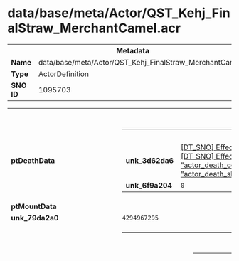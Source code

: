 <h1>data/base/meta/Actor/QST_Kehj_FinalStraw_MerchantCamel.acr</h1><table><tr><th colspan="100%">Metadata</th></tr><tr><td><b>Name</b></td><td>data/base/meta/Actor/QST_Kehj_FinalStraw_MerchantCamel.acr</td></tr><tr><td><b>Type</b></td><td>ActorDefinition</td></tr><tr><td><b>SNO ID</b></td><td>1095703</td></tr></table>

<table><tr><th colspan="100%">Fields</th></tr><tr><td><b>ptDeathData</b></td><td><table><tr><th colspan="100%">ActorDeathData</th></tr><tr><td><b>unk_3d62da6</b></td><td><a href="..\EffectGroup\actor_death_phys.efg">[DT_SNO] EffectGroup: "actor_death_phys"</a>
<a href="..\EffectGroup\actor_death_fire.efg">[DT_SNO] EffectGroup: "actor_death_fire"</a>
<a href="..\EffectGroup\actor_death_lightning.efg">[DT_SNO] EffectGroup: "actor_death_lightning"</a>
<a href="..\EffectGroup\actor_death_cold.efg">[DT_SNO] EffectGroup: "actor_death_cold"</a>
<a href="..\EffectGroup\actor_death_poison.efg">[DT_SNO] EffectGroup: "actor_death_poison"</a>
<a href="..\EffectGroup\actor_death_shadow.efg">[DT_SNO] EffectGroup: "actor_death_shadow"</a>
</td></tr><tr><td><b>unk_6f9a204</b></td><td><code>0</code></td></tr></table>


</td></tr><tr><td><b>ptMountData</b></td><td></td></tr><tr><td><b>unk_79da2a0</b></td><td><code>4294967295</code></td></tr><tr><td><b>tAnimTreeOverride</b></td><td><table><tr><th colspan="100%">AnimTreeOverride</th></tr><tr><td><b>ptNodeOverrides</b></td><td><table><tr><th colspan="100%">Type_41efa85c</th></tr><tr><td><b>unk_1803198</b></td><td><table><tr><th colspan="100%">Type_7dbfe3b</th></tr><tr><td><b>dwPad</b></td><td><code>0</code></td></tr><tr><td><b>eNodeType</b></td><td><code>7</code></td></tr><tr><td><b>eAnimLayer</b></td><td><code>-1</code></td></tr><tr><td><b>dwID</b></td><td><code>0</code></td></tr><tr><td><b>unk_e857c51</b></td><td><table><tr><th colspan="100%">BlendSettings</th></tr><tr><td><b>flBlendTime</b></td><td><code>0.20000000298023224</code></td></tr><tr><td><b>eBlendCurve</b></td><td><code>0</code></td></tr></table>

</td></tr><tr><td><b>nSyncGroupIndex</b></td><td><code>0</code></td></tr><tr><td><b>unk_d6d7e1b</b></td><td><code>70</code></td></tr><tr><td><b>dwType</b></td><td><code>131857979</code></td></tr><tr><td><b>eBlendParam</b></td><td><code>0</code></td></tr><tr><td><b>unk_4241c63</b></td><td><code>21</code></td></tr><tr><td><b>unk_5733828</b></td><td><table><tr><th colspan="100%">Type_61c5dd90</th></tr><tr><td><b>unk_af8195d</b></td><td><code>8</code></td></tr><tr><td><b>tTriangle</b></td><td><table><tr><th colspan="100%">Triangle2D</th></tr><tr><td><b>wp0</b></td><td>Vector(1.000000, 90.000000)</td></tr><tr><td><b>wp1</b></td><td>Vector(7.000000, 0.000000)</td></tr><tr><td><b>wp2</b></td><td>Vector(7.000000, 90.000000)</td></tr></table>

</td></tr><tr><td><b>unk_af8195b</b></td><td><code>5</code></td></tr><tr><td><b>unk_af8195c</b></td><td><code>7</code></td></tr></table>


<table><tr><th colspan="100%">Type_61c5dd90</th></tr><tr><td><b>unk_af8195b</b></td><td><code>4</code></td></tr><tr><td><b>unk_af8195c</b></td><td><code>6</code></td></tr><tr><td><b>unk_af8195d</b></td><td><code>7</code></td></tr><tr><td><b>tTriangle</b></td><td><table><tr><th colspan="100%">Triangle2D</th></tr><tr><td><b>wp0</b></td><td>Vector(1.000000, 0.000000)</td></tr><tr><td><b>wp1</b></td><td>Vector(7.000000, -90.000000)</td></tr><tr><td><b>wp2</b></td><td>Vector(7.000000, 0.000000)</td></tr></table>

</td></tr></table>


<table><tr><th colspan="100%">Type_61c5dd90</th></tr><tr><td><b>unk_af8195d</b></td><td><code>7</code></td></tr><tr><td><b>tTriangle</b></td><td><table><tr><th colspan="100%">Triangle2D</th></tr><tr><td><b>wp0</b></td><td>Vector(1.000000, 90.000000)</td></tr><tr><td><b>wp1</b></td><td>Vector(1.000000, 0.000000)</td></tr><tr><td><b>wp2</b></td><td>Vector(7.000000, 0.000000)</td></tr></table>

</td></tr><tr><td><b>unk_af8195b</b></td><td><code>5</code></td></tr><tr><td><b>unk_af8195c</b></td><td><code>4</code></td></tr></table>


<table><tr><th colspan="100%">Type_61c5dd90</th></tr><tr><td><b>tTriangle</b></td><td><table><tr><th colspan="100%">Triangle2D</th></tr><tr><td><b>wp0</b></td><td>Vector(1.000000, 0.000000)</td></tr><tr><td><b>wp1</b></td><td>Vector(1.000000, -90.000000)</td></tr><tr><td><b>wp2</b></td><td>Vector(7.000000, -90.000000)</td></tr></table>

</td></tr><tr><td><b>unk_af8195b</b></td><td><code>4</code></td></tr><tr><td><b>unk_af8195c</b></td><td><code>3</code></td></tr><tr><td><b>unk_af8195d</b></td><td><code>6</code></td></tr></table>


<table><tr><th colspan="100%">Type_61c5dd90</th></tr><tr><td><b>unk_af8195b</b></td><td><code>2</code></td></tr><tr><td><b>unk_af8195c</b></td><td><code>4</code></td></tr><tr><td><b>unk_af8195d</b></td><td><code>5</code></td></tr><tr><td><b>tTriangle</b></td><td><table><tr><th colspan="100%">Triangle2D</th></tr><tr><td><b>wp0</b></td><td>Vector(0.000000, 90.000000)</td></tr><tr><td><b>wp1</b></td><td>Vector(1.000000, 0.000000)</td></tr><tr><td><b>wp2</b></td><td>Vector(1.000000, 90.000000)</td></tr></table>

</td></tr></table>


<table><tr><th colspan="100%">Type_61c5dd90</th></tr><tr><td><b>unk_af8195b</b></td><td><code>1</code></td></tr><tr><td><b>unk_af8195c</b></td><td><code>3</code></td></tr><tr><td><b>unk_af8195d</b></td><td><code>4</code></td></tr><tr><td><b>tTriangle</b></td><td><table><tr><th colspan="100%">Triangle2D</th></tr><tr><td><b>wp0</b></td><td>Vector(0.000000, 0.000000)</td></tr><tr><td><b>wp1</b></td><td>Vector(1.000000, -90.000000)</td></tr><tr><td><b>wp2</b></td><td>Vector(1.000000, 0.000000)</td></tr></table>

</td></tr></table>


<table><tr><th colspan="100%">Type_61c5dd90</th></tr><tr><td><b>unk_af8195b</b></td><td><code>2</code></td></tr><tr><td><b>unk_af8195c</b></td><td><code>1</code></td></tr><tr><td><b>unk_af8195d</b></td><td><code>4</code></td></tr><tr><td><b>tTriangle</b></td><td><table><tr><th colspan="100%">Triangle2D</th></tr><tr><td><b>wp0</b></td><td>Vector(0.000000, 90.000000)</td></tr><tr><td><b>wp1</b></td><td>Vector(0.000000, 0.000000)</td></tr><tr><td><b>wp2</b></td><td>Vector(1.000000, 0.000000)</td></tr></table>

</td></tr></table>


<table><tr><th colspan="100%">Type_61c5dd90</th></tr><tr><td><b>unk_af8195b</b></td><td><code>1</code></td></tr><tr><td><b>unk_af8195c</b></td><td><code>0</code></td></tr><tr><td><b>unk_af8195d</b></td><td><code>3</code></td></tr><tr><td><b>tTriangle</b></td><td><table><tr><th colspan="100%">Triangle2D</th></tr><tr><td><b>wp2</b></td><td>Vector(1.000000, -90.000000)</td></tr><tr><td><b>wp0</b></td><td>Vector(0.000000, 0.000000)</td></tr><tr><td><b>wp1</b></td><td>Vector(0.000000, -90.000000)</td></tr></table>

</td></tr></table>


</td></tr><tr><td><b>unk_9a6f370</b></td><td><table><tr><th colspan="100%">BlendSettings</th></tr><tr><td><b>flBlendTime</b></td><td><code>0.20000000298023224</code></td></tr><tr><td><b>eBlendCurve</b></td><td><code>0</code></td></tr></table>

</td></tr><tr><td><b>ptChildren</b></td><td><table><tr><th colspan="100%">Type_b8e06bbf</th></tr><tr><td><b>tBlendCase</b></td><td><table><tr><th colspan="100%">AnimTreeBlendCase</th></tr><tr><td><b>eParam</b></td><td><code>36</code></td></tr><tr><td><b>unk_7ca6aa6</b></td><td><code>0</code></td></tr><tr><td><b>flFloatLiteral</b></td><td><code>0</code></td></tr></table>

</td></tr><tr><td><b>unk_23a523d</b></td><td><table><tr><th colspan="100%">AnimTreeBlendCase</th></tr><tr><td><b>eParam</b></td><td><code>36</code></td></tr><tr><td><b>unk_7ca6aa6</b></td><td><code>0</code></td></tr><tr><td><b>flFloatLiteral</b></td><td><code>-90</code></td></tr></table>

</td></tr><tr><td><b>tCondition</b></td><td><table><tr><th colspan="100%">ConditionWrapper</th></tr><tr><td><b>ptInlineCondition</b></td><td></td></tr></table>

</td></tr><tr><td><b>dwChildIndex</b></td><td><code>0</code></td></tr></table>


<table><tr><th colspan="100%">Type_b8e06bbf</th></tr><tr><td><b>tBlendCase</b></td><td><table><tr><th colspan="100%">AnimTreeBlendCase</th></tr><tr><td><b>eParam</b></td><td><code>36</code></td></tr><tr><td><b>unk_7ca6aa6</b></td><td><code>0</code></td></tr><tr><td><b>flFloatLiteral</b></td><td><code>0</code></td></tr></table>

</td></tr><tr><td><b>unk_23a523d</b></td><td><table><tr><th colspan="100%">AnimTreeBlendCase</th></tr><tr><td><b>eParam</b></td><td><code>36</code></td></tr><tr><td><b>unk_7ca6aa6</b></td><td><code>0</code></td></tr><tr><td><b>flFloatLiteral</b></td><td><code>0</code></td></tr></table>

</td></tr><tr><td><b>tCondition</b></td><td><table><tr><th colspan="100%">ConditionWrapper</th></tr><tr><td><b>ptInlineCondition</b></td><td></td></tr></table>

</td></tr><tr><td><b>dwChildIndex</b></td><td><code>0</code></td></tr></table>


<table><tr><th colspan="100%">Type_b8e06bbf</th></tr><tr><td><b>tBlendCase</b></td><td><table><tr><th colspan="100%">AnimTreeBlendCase</th></tr><tr><td><b>eParam</b></td><td><code>36</code></td></tr><tr><td><b>unk_7ca6aa6</b></td><td><code>0</code></td></tr><tr><td><b>flFloatLiteral</b></td><td><code>0</code></td></tr></table>

</td></tr><tr><td><b>unk_23a523d</b></td><td><table><tr><th colspan="100%">AnimTreeBlendCase</th></tr><tr><td><b>eParam</b></td><td><code>36</code></td></tr><tr><td><b>unk_7ca6aa6</b></td><td><code>0</code></td></tr><tr><td><b>flFloatLiteral</b></td><td><code>90</code></td></tr></table>

</td></tr><tr><td><b>tCondition</b></td><td><table><tr><th colspan="100%">ConditionWrapper</th></tr><tr><td><b>ptInlineCondition</b></td><td></td></tr></table>

</td></tr><tr><td><b>dwChildIndex</b></td><td><code>0</code></td></tr></table>


<table><tr><th colspan="100%">Type_b8e06bbf</th></tr><tr><td><b>tBlendCase</b></td><td><table><tr><th colspan="100%">AnimTreeBlendCase</th></tr><tr><td><b>unk_7ca6aa6</b></td><td><code>0</code></td></tr><tr><td><b>flFloatLiteral</b></td><td><code>1</code></td></tr><tr><td><b>eParam</b></td><td><code>36</code></td></tr></table>

</td></tr><tr><td><b>unk_23a523d</b></td><td><table><tr><th colspan="100%">AnimTreeBlendCase</th></tr><tr><td><b>unk_7ca6aa6</b></td><td><code>0</code></td></tr><tr><td><b>flFloatLiteral</b></td><td><code>-90</code></td></tr><tr><td><b>eParam</b></td><td><code>36</code></td></tr></table>

</td></tr><tr><td><b>tCondition</b></td><td><table><tr><th colspan="100%">ConditionWrapper</th></tr><tr><td><b>ptInlineCondition</b></td><td></td></tr></table>

</td></tr><tr><td><b>dwChildIndex</b></td><td><code>0</code></td></tr></table>


<table><tr><th colspan="100%">Type_b8e06bbf</th></tr><tr><td><b>dwChildIndex</b></td><td><code>0</code></td></tr><tr><td><b>tBlendCase</b></td><td><table><tr><th colspan="100%">AnimTreeBlendCase</th></tr><tr><td><b>flFloatLiteral</b></td><td><code>1</code></td></tr><tr><td><b>eParam</b></td><td><code>36</code></td></tr><tr><td><b>unk_7ca6aa6</b></td><td><code>0</code></td></tr></table>

</td></tr><tr><td><b>unk_23a523d</b></td><td><table><tr><th colspan="100%">AnimTreeBlendCase</th></tr><tr><td><b>eParam</b></td><td><code>36</code></td></tr><tr><td><b>unk_7ca6aa6</b></td><td><code>0</code></td></tr><tr><td><b>flFloatLiteral</b></td><td><code>0</code></td></tr></table>

</td></tr><tr><td><b>tCondition</b></td><td><table><tr><th colspan="100%">ConditionWrapper</th></tr><tr><td><b>ptInlineCondition</b></td><td></td></tr></table>

</td></tr></table>


<table><tr><th colspan="100%">Type_b8e06bbf</th></tr><tr><td><b>dwChildIndex</b></td><td><code>0</code></td></tr><tr><td><b>tBlendCase</b></td><td><table><tr><th colspan="100%">AnimTreeBlendCase</th></tr><tr><td><b>eParam</b></td><td><code>36</code></td></tr><tr><td><b>unk_7ca6aa6</b></td><td><code>0</code></td></tr><tr><td><b>flFloatLiteral</b></td><td><code>1</code></td></tr></table>

</td></tr><tr><td><b>unk_23a523d</b></td><td><table><tr><th colspan="100%">AnimTreeBlendCase</th></tr><tr><td><b>unk_7ca6aa6</b></td><td><code>0</code></td></tr><tr><td><b>flFloatLiteral</b></td><td><code>90</code></td></tr><tr><td><b>eParam</b></td><td><code>36</code></td></tr></table>

</td></tr><tr><td><b>tCondition</b></td><td><table><tr><th colspan="100%">ConditionWrapper</th></tr><tr><td><b>ptInlineCondition</b></td><td></td></tr></table>

</td></tr></table>


<table><tr><th colspan="100%">Type_b8e06bbf</th></tr><tr><td><b>tBlendCase</b></td><td><table><tr><th colspan="100%">AnimTreeBlendCase</th></tr><tr><td><b>eParam</b></td><td><code>36</code></td></tr><tr><td><b>unk_7ca6aa6</b></td><td><code>0</code></td></tr><tr><td><b>flFloatLiteral</b></td><td><code>7</code></td></tr></table>

</td></tr><tr><td><b>unk_23a523d</b></td><td><table><tr><th colspan="100%">AnimTreeBlendCase</th></tr><tr><td><b>unk_7ca6aa6</b></td><td><code>0</code></td></tr><tr><td><b>flFloatLiteral</b></td><td><code>-90</code></td></tr><tr><td><b>eParam</b></td><td><code>36</code></td></tr></table>

</td></tr><tr><td><b>tCondition</b></td><td><table><tr><th colspan="100%">ConditionWrapper</th></tr><tr><td><b>ptInlineCondition</b></td><td></td></tr></table>

</td></tr><tr><td><b>dwChildIndex</b></td><td><code>0</code></td></tr></table>


<table><tr><th colspan="100%">Type_b8e06bbf</th></tr><tr><td><b>tBlendCase</b></td><td><table><tr><th colspan="100%">AnimTreeBlendCase</th></tr><tr><td><b>eParam</b></td><td><code>36</code></td></tr><tr><td><b>unk_7ca6aa6</b></td><td><code>0</code></td></tr><tr><td><b>flFloatLiteral</b></td><td><code>7</code></td></tr></table>

</td></tr><tr><td><b>unk_23a523d</b></td><td><table><tr><th colspan="100%">AnimTreeBlendCase</th></tr><tr><td><b>eParam</b></td><td><code>36</code></td></tr><tr><td><b>unk_7ca6aa6</b></td><td><code>0</code></td></tr><tr><td><b>flFloatLiteral</b></td><td><code>0</code></td></tr></table>

</td></tr><tr><td><b>tCondition</b></td><td><table><tr><th colspan="100%">ConditionWrapper</th></tr><tr><td><b>ptInlineCondition</b></td><td></td></tr></table>

</td></tr><tr><td><b>dwChildIndex</b></td><td><code>0</code></td></tr></table>


<table><tr><th colspan="100%">Type_b8e06bbf</th></tr><tr><td><b>tBlendCase</b></td><td><table><tr><th colspan="100%">AnimTreeBlendCase</th></tr><tr><td><b>eParam</b></td><td><code>36</code></td></tr><tr><td><b>unk_7ca6aa6</b></td><td><code>0</code></td></tr><tr><td><b>flFloatLiteral</b></td><td><code>7</code></td></tr></table>

</td></tr><tr><td><b>unk_23a523d</b></td><td><table><tr><th colspan="100%">AnimTreeBlendCase</th></tr><tr><td><b>eParam</b></td><td><code>36</code></td></tr><tr><td><b>unk_7ca6aa6</b></td><td><code>0</code></td></tr><tr><td><b>flFloatLiteral</b></td><td><code>90</code></td></tr></table>

</td></tr><tr><td><b>tCondition</b></td><td><table><tr><th colspan="100%">ConditionWrapper</th></tr><tr><td><b>ptInlineCondition</b></td><td></td></tr></table>

</td></tr><tr><td><b>dwChildIndex</b></td><td><code>0</code></td></tr></table>


<table><tr><th colspan="100%">Type_b8e06bbf</th></tr><tr><td><b>tBlendCase</b></td><td><table><tr><th colspan="100%">AnimTreeBlendCase</th></tr><tr><td><b>eParam</b></td><td><code>36</code></td></tr><tr><td><b>unk_7ca6aa6</b></td><td><code>0</code></td></tr><tr><td><b>flFloatLiteral</b></td><td><code>7</code></td></tr></table>

</td></tr><tr><td><b>unk_23a523d</b></td><td><table><tr><th colspan="100%">AnimTreeBlendCase</th></tr><tr><td><b>flFloatLiteral</b></td><td><code>-90</code></td></tr><tr><td><b>eParam</b></td><td><code>36</code></td></tr><tr><td><b>unk_7ca6aa6</b></td><td><code>0</code></td></tr></table>

</td></tr><tr><td><b>tCondition</b></td><td><table><tr><th colspan="100%">ConditionWrapper</th></tr><tr><td><b>ptInlineCondition</b></td><td></td></tr></table>

</td></tr><tr><td><b>dwChildIndex</b></td><td><code>0</code></td></tr></table>


<table><tr><th colspan="100%">Type_b8e06bbf</th></tr><tr><td><b>tCondition</b></td><td><table><tr><th colspan="100%">ConditionWrapper</th></tr><tr><td><b>ptInlineCondition</b></td><td></td></tr></table>

</td></tr><tr><td><b>dwChildIndex</b></td><td><code>0</code></td></tr><tr><td><b>tBlendCase</b></td><td><table><tr><th colspan="100%">AnimTreeBlendCase</th></tr><tr><td><b>eParam</b></td><td><code>36</code></td></tr><tr><td><b>unk_7ca6aa6</b></td><td><code>0</code></td></tr><tr><td><b>flFloatLiteral</b></td><td><code>7</code></td></tr></table>

</td></tr><tr><td><b>unk_23a523d</b></td><td><table><tr><th colspan="100%">AnimTreeBlendCase</th></tr><tr><td><b>eParam</b></td><td><code>36</code></td></tr><tr><td><b>unk_7ca6aa6</b></td><td><code>0</code></td></tr><tr><td><b>flFloatLiteral</b></td><td><code>0</code></td></tr></table>

</td></tr></table>


<table><tr><th colspan="100%">Type_b8e06bbf</th></tr><tr><td><b>tBlendCase</b></td><td><table><tr><th colspan="100%">AnimTreeBlendCase</th></tr><tr><td><b>eParam</b></td><td><code>36</code></td></tr><tr><td><b>unk_7ca6aa6</b></td><td><code>0</code></td></tr><tr><td><b>flFloatLiteral</b></td><td><code>7</code></td></tr></table>

</td></tr><tr><td><b>unk_23a523d</b></td><td><table><tr><th colspan="100%">AnimTreeBlendCase</th></tr><tr><td><b>eParam</b></td><td><code>36</code></td></tr><tr><td><b>unk_7ca6aa6</b></td><td><code>0</code></td></tr><tr><td><b>flFloatLiteral</b></td><td><code>90</code></td></tr></table>

</td></tr><tr><td><b>tCondition</b></td><td><table><tr><th colspan="100%">ConditionWrapper</th></tr><tr><td><b>ptInlineCondition</b></td><td></td></tr></table>

</td></tr><tr><td><b>dwChildIndex</b></td><td><code>0</code></td></tr></table>


</td></tr><tr><td><b>unk_51e2dd</b></td><td>Vector(0.000000, -90.000000)</td></tr><tr><td><b>unk_fd3931f</b></td><td>Vector(7.000000, 90.000000)</td></tr><tr><td><b>unk_dd1cd6f</b></td><td><code>0</code></td></tr></table>

</td></tr></table>


</td></tr></table>

</td></tr><tr><td><b>unk_8fbba9b</b></td><td><code>0</code></td></tr><tr><td><b>ptMonsterData</b></td><td><table><tr><th colspan="100%">ActorMonsterData</th></tr><tr><td><b>snoSummonActor</b></td><td></td></tr><tr><td><b>unk_d3dddc4</b></td><td><code>0</code></td></tr><tr><td><b>unk_7859c5b</b></td><td><code>0</code></td></tr><tr><td><b>bIsWorldBoss</b></td><td><code>0</code></td></tr><tr><td><b>unk_f68cd00</b></td><td><code>5</code></td></tr><tr><td><b>unk_7c902e4</b></td><td><code>0</code></td></tr><tr><td><b>unk_91ce34f</b></td><td><code>0</code></td></tr><tr><td><b>nSummonMaxTotal</b></td><td><code>1</code></td></tr><tr><td><b>snoAffixes</b></td><td></td></tr><tr><td><b>unk_c8306c</b></td><td><table><tr><th colspan="100%">Type_2d9968c0</th></tr><tr><td><b>unk_828ec72</b></td><td><code>0</code></td></tr></table>


<table><tr><th colspan="100%">Type_2d9968c0</th></tr><tr><td><b>unk_828ec72</b></td><td><code>10</code></td></tr></table>


<table><tr><th colspan="100%">Type_2d9968c0</th></tr><tr><td><b>unk_828ec72</b></td><td><code>20</code></td></tr></table>


<table><tr><th colspan="100%">Type_2d9968c0</th></tr><tr><td><b>unk_828ec72</b></td><td><code>30</code></td></tr></table>


</td></tr><tr><td><b>snoBossObserver</b></td><td><a href="..\Observer\observer_world_boss.obs">[DT_SNO] Observer: "observer_world_boss"</a></td></tr><tr><td><b>unk_6bce993</b></td><td></td></tr><tr><td><b>eBaseElement</b></td><td><code>-1</code></td></tr><tr><td><b>unk_e08f0df</b></td><td><code>3</code></td></tr><tr><td><b>unk_bc58cee</b></td><td><code>0</code></td></tr><tr><td><b>unk_7fdab9c</b></td><td><code>10</code></td></tr><tr><td><b>unk_ac5481c</b></td><td><code>0</code></td></tr><tr><td><b>tLevelScaling</b></td><td><table><tr><th colspan="100%">LevelScalingData</th></tr><tr><td><b>unk_49895f1</b></td><td><code>0</code></td></tr><tr><td><b>nLevelScalingMax</b></td><td><code>0</code></td></tr><tr><td><b>nLevelScalingMin</b></td><td><code>0</code></td></tr><tr><td><b>unk_c2f6938</b></td><td><code>0</code></td></tr></table>

</td></tr><tr><td><b>unk_3b9132c</b></td><td><code>40</code></td></tr><tr><td><b>unk_e7a2637</b></td><td><code>7</code></td></tr><tr><td><b>unk_e4c90d3</b></td><td><code>0</code></td></tr><tr><td><b>arAIBehaviors</b></td><td><a href="#UKNOWN">[DT_SNO] AiBehavior: %!q(<nil>)</a>
</td></tr><tr><td><b>unk_e7ee8f1</b></td><td><code>3</code></td></tr><tr><td><b>unk_12ecd6a</b></td><td><code>0</code></td></tr><tr><td><b>unk_c0cc954</b></td><td><code>45</code></td></tr><tr><td><b>unk_401e0d6</b></td><td><code>0.25</code></td></tr><tr><td><b>unk_6b4a81d</b></td><td><code>0</code></td></tr><tr><td><b>unk_87dbd3a</b></td><td><code>-1</code></td></tr><tr><td><b>unk_f68cc02</b></td><td><code>15</code></td></tr><tr><td><b>unk_be45ce0</b></td><td><code>4.75</code></td></tr><tr><td><b>szArchetype</b></td><td><code>119834946</code></td></tr><tr><td><b>bKillSummonsOnDeath</b></td><td><code>0</code></td></tr><tr><td><b>nGoldGranted</b></td><td><code>0</code></td></tr><tr><td><b>nSummonMaxConcurrent</b></td><td><code>1</code></td></tr><tr><td><b>szInternalName</b></td><td><code></code></td></tr><tr><td><b>snoMonsterFamily</b></td><td><a href="..\MonsterFamily\NPC.mfm">[DT_SNO] MonsterFamily: "NPC"</a></td></tr><tr><td><b>eAITargetStyleNormal</b></td><td><code>0</code></td></tr><tr><td><b>unk_67e18ba</b></td><td><code>0</code></td></tr><tr><td><b>unk_db6a7c7</b></td><td><code>1.3300000429153442</code></td></tr><tr><td><b>snoStaggerPower</b></td><td><a href="..\Power\Generic_Stagger_Intro.pow">[DT_SNO] Power: "Generic_Stagger_Intro"</a></td></tr><tr><td><b>snoStaggerSettings</b></td><td><a href="..\Stagger\Boss_Default.stg">[DT_SNO] Stagger: "Boss_Default"</a></td></tr><tr><td><b>unk_401dfd8</b></td><td><code>0.25</code></td></tr><tr><td><b>unk_765a638</b></td><td><code>2.5</code></td></tr><tr><td><b>unk_5428a5e</b></td><td><code>5</code></td></tr><tr><td><b>arSummonActors</b></td><td></td></tr><tr><td><b>unk_16266ca</b></td><td><code>0.5</code></td></tr><tr><td><b>eGender</b></td><td><code>1</code></td></tr><tr><td><b>eHirelingClass</b></td><td><code>-1</code></td></tr><tr><td><b>unk_50569ba</b></td><td><code>0</code></td></tr><tr><td><b>unk_1627b04</b></td><td><code>5</code></td></tr><tr><td><b>tNPCServiceData</b></td><td><table><tr><th colspan="100%">NPCServiceData</th></tr><tr><td><b>eCrafterType</b></td><td><code>-1</code></td></tr><tr><td><b>unk_d8a298f</b></td><td><code>0</code></td></tr><tr><td><b>unk_f41fecc</b></td><td><code>0</code></td></tr><tr><td><b>eServiceType</b></td><td><code>-1</code></td></tr><tr><td><b>eVendorType</b></td><td><code>-1</code></td></tr><tr><td><b>unk_e28f315</b></td><td><code>1</code></td></tr><tr><td><b>eCurrencyType</b></td><td><code>0</code></td></tr><tr><td><b>unk_6a0f71a</b></td><td><code>-1</code></td></tr></table>

</td></tr><tr><td><b>flSummonLifetime</b></td><td><code>0</code></td></tr><tr><td><b>snoDisallowedAffixes</b></td><td></td></tr><tr><td><b>unk_7a3dc4a</b></td><td><code>0</code></td></tr><tr><td><b>unk_d5178b2</b></td><td><code>3</code></td></tr><tr><td><b>fIsNPC</b></td><td><code>1</code></td></tr></table>


</td></tr><tr><td><b>ptMovingData</b></td><td><table><tr><th colspan="100%">ActorMovingData</th></tr><tr><td><b>fGenerateFootstepParticles</b></td><td><code>0</code></td></tr><tr><td><b>unk_56d76cc</b></td><td><code>0</code></td></tr><tr><td><b>unk_9d48ee2</b></td><td><code>0</code></td></tr></table>


</td></tr><tr><td><b>unk_99ee15d</b></td><td><code>2</code></td></tr><tr><td><b>ptMsgTriggeredEvents</b></td><td></td></tr><tr><td><b>ptPostprocessed</b></td><td><code>0</code></td></tr><tr><td><b>unk_3d234d5</b></td><td><code>4294967295</code></td></tr><tr><td><b>eCullingLevel</b></td><td><code>0</code></td></tr><tr><td><b>unk_3598432</b></td><td><code>1</code></td></tr><tr><td><b>unk_d2b5e35</b></td><td><code>1</code></td></tr><tr><td><b>eVariantType</b></td><td><code>4</code></td></tr><tr><td><b>eTopology</b></td><td><code>1</code></td></tr><tr><td><b>ptGizmoData</b></td><td></td></tr><tr><td><b>aabbBounds</b></td><td><table><tr><th colspan="100%">AABB</th></tr><tr><td><b>wp</b></td><td>Vector(0.000000, 0.000000, 0.000000)</td></tr><tr><td><b>wvExt</b></td><td>Vector(0.500000, 0.500000, 1.000000)</td></tr></table>

</td></tr><tr><td><b>eDefaultTeam</b></td><td><code>0</code></td></tr><tr><td><b>unk_e579f8c</b></td><td><code>1</code></td></tr><tr><td><b>ptCritterData</b></td><td></td></tr><tr><td><b>ptPlayerData</b></td><td></td></tr><tr><td><b>ptCombatData</b></td><td><table><tr><th colspan="100%">ActorCombatData</th></tr><tr><td><b>arJitterJoints</b></td><td></td></tr><tr><td><b>arRotationJoints</b></td><td></td></tr><tr><td><b>eWeaponHitsound</b></td><td><code>0</code></td></tr><tr><td><b>unk_8a74e60</b></td><td></td></tr><tr><td><b>unk_5909501</b></td><td><code>1</code></td></tr></table>


</td></tr><tr><td><b>dwFlagsEx</b></td><td><code>0</code></td></tr><tr><td><b>tDefaultLook</b></td><td><table><tr><th colspan="100%">LookLink</th></tr><tr><td><b>dwLookHash</b></td><td><code>348767609</code></td></tr></table>

</td></tr><tr><td><b>flAttachmentScaleFactor</b></td><td><code>1</code></td></tr><tr><td><b>ptAIData</b></td><td><table><tr><th colspan="100%">ActorAIData</th></tr><tr><td><b>ptAIBroadcasts</b></td><td></td></tr><tr><td><b>unk_af0baa5</b></td><td><code>1</code></td></tr><tr><td><b>unk_766f08</b></td><td></td></tr></table>


</td></tr><tr><td><b>ptVOData</b></td><td><table><tr><th colspan="100%">ActorVOData</th></tr><tr><td><b>fVOPlaysOnPlayer</b></td><td><code>0</code></td></tr><tr><td><b>snoSpeaker</b></td><td><a href="..\Speaker\QST_Kehj_FinalStraw_Camel.spk">[DT_SNO] Speaker: "QST_Kehj_FinalStraw_Camel"</a></td></tr></table>


</td></tr><tr><td><b>unk_9d78021</b></td><td><code>1</code></td></tr><tr><td><b>arCustomizationAppearances</b></td><td></td></tr><tr><td><b>unk_9ae2069</b></td><td><table><tr><th colspan="100%">Fields</th></tr><tr><td><b>rangeValue1</b></td><td><code>1</code></td></tr><tr><td><b>rangeValue2</b></td><td><code>0</code></td></tr></table>

</td></tr><tr><td><b>ptEffectData</b></td><td></td></tr><tr><td><b>unk_2607092</b></td><td><code>0</code></td></tr><tr><td><b>dwFlags</b></td><td><code>14680072</code></td></tr><tr><td><b>arAnimSets</b></td><td><a href="..\AnimSet\NPC_camel.ans">[DT_SNO] AnimSet: "NPC_camel"</a>
</td></tr><tr><td><b>ptItemData</b></td><td></td></tr><tr><td><b>ptPropData</b></td><td></td></tr><tr><td><b>ptNPCData</b></td><td><table><tr><th colspan="100%">ActorNPCData</th></tr><tr><td><b>unk_a9187cf</b></td><td></td></tr><tr><td><b>unk_4c7112f</b></td><td><code>1</code></td></tr><tr><td><b>unk_1c56441</b></td><td><code>0</code></td></tr><tr><td><b>unk_370e8c2</b></td><td><code>0</code></td></tr><tr><td><b>unk_d1de32b</b></td><td></td></tr></table>


</td></tr><tr><td><b>ptSoundTableData</b></td><td><table><tr><th colspan="100%">ActorSoundTableData</th></tr><tr><td><b>unk_6190c70</b></td><td><code>0</code></td></tr><tr><td><b>snoWalkSoundTable</b></td><td><a href="..\SoundTable\FOOT_WILD_Global_Base_Terrain.sdt">[DT_SNO] SoundTable: "FOOT_WILD_Global_Base_Terrain"</a></td></tr><tr><td><b>unk_aa3de45</b></td><td><table><tr><th colspan="100%">Type_5460701</th></tr><tr><td><b>unk_f77a839</b></td><td><a href="..\SoundTable\FOLY_WILD_Camel.sdt">[DT_SNO] SoundTable: "FOLY_WILD_Camel"</a>
</td></tr><tr><td><b>unk_68dec9e</b></td><td><table><tr><th colspan="100%">Type_7bd3842a</th></tr><tr><td><b>szTag</b></td><td><code>4077680</code></td></tr></table>

</td></tr></table>


</td></tr><tr><td><b>szMonsterCategory</b></td><td><code>3321043346</code></td></tr><tr><td><b>snoVoiceSoundTable</b></td><td><a href="..\SoundTable\VOX_WILD_Camel.sdt">[DT_SNO] SoundTable: "VOX_WILD_Camel"</a></td></tr><tr><td><b>unk_fc3dcfc</b></td><td><code>50</code></td></tr><tr><td><b>snoRunSoundTable</b></td><td><a href="..\SoundTable\FOOT_WILD_Global_Base_Terrain.sdt">[DT_SNO] SoundTable: "FOOT_WILD_Global_Base_Terrain"</a></td></tr></table>


</td></tr><tr><td><b>snoAppearance</b></td><td><a href="..\Appearance\npc_camel.app">[DT_SNO] Appearance: "npc_camel"</a></td></tr><tr><td><b>snoAnimTree</b></td><td><a href="..\AnimTree\Monster_Quad_AnimTree_V2.ant">[DT_SNO] AnimTree: "Monster_Quad_AnimTree_V2"</a></td></tr><tr><td><b>wcylBounds</b></td><td><table><tr><th colspan="100%">AxialCylinder</th></tr><tr><td><b>wdRadius</b></td><td><code>0.5</code></td></tr><tr><td><b>wpBase</b></td><td>Vector(0.000000, 0.000000, 0.000000)</td></tr><tr><td><b>wdHeight</b></td><td><code>2</code></td></tr></table>

</td></tr><tr><td><b>ptServerData</b></td><td><table><tr><th colspan="100%">ActorServerData</th></tr><tr><td><b>fCannotBeTargetedByAI</b></td><td><code>0</code></td></tr><tr><td><b>unk_195410b</b></td><td><code>0</code></td></tr><tr><td><b>unk_e1b2967</b></td><td><code>0</code></td></tr><tr><td><b>fDisableDamage</b></td><td><code>0</code></td></tr><tr><td><b>unk_9ad1b04</b></td><td><code>0</code></td></tr><tr><td><b>flNoSpawnRadius</b></td><td><code>0</code></td></tr><tr><td><b>fInvulnerable</b></td><td><code>0</code></td></tr><tr><td><b>fCannotDie</b></td><td><code>0</code></td></tr></table>


</td></tr><tr><td><b>wpLocationPowerSrc</b></td><td>Vector(0.000000, 0.000000, 1.000000)</td></tr><tr><td><b>unk_c794c59</b></td><td><code>10</code></td></tr><tr><td><b>ptPhysData</b></td><td><table><tr><th colspan="100%">ActorPhysicsData</th></tr><tr><td><b>flExplosionFactor</b></td><td><code>1</code></td></tr><tr><td><b>flWindFactor</b></td><td><code>1</code></td></tr><tr><td><b>flPartialRagdollResponsiveness</b></td><td><code>0.5</code></td></tr><tr><td><b>unk_fdc1015</b></td><td><code>0</code></td></tr><tr><td><b>snoPhysics</b></td><td><a href="..\Physics\Ragdoll.phy">[DT_SNO] Physics: "Ragdoll"</a></td></tr><tr><td><b>eMaterial</b></td><td><code>4</code></td></tr></table>


</td></tr><tr><td><b>ptBrainData</b></td><td><table><tr><th colspan="100%">ActorBrainData</th></tr><tr><td><b>unk_53c8916</b></td><td><code>2</code></td></tr><tr><td><b>eBehaviorType</b></td><td><code>-1</code></td></tr><tr><td><b>unk_11ccff6</b></td><td><code>0</code></td></tr><tr><td><b>unk_95830e2</b></td><td><table><tr><th colspan="100%">Fields</th></tr><tr><td><b>rangeValue1</b></td><td><code>0</code></td></tr><tr><td><b>rangeValue2</b></td><td><code>0</code></td></tr></table>

</td></tr><tr><td><b>unk_52d5e42</b></td><td><code>0</code></td></tr><tr><td><b>unk_595c677</b></td><td><table><tr><th colspan="100%">Type_3ecfe93c</th></tr><tr><td><b>arTiers</b></td><td></td></tr></table>

</td></tr></table>


</td></tr><tr><td><b>unk_261d1df</b></td><td></td></tr><tr><td><b>eType</b></td><td><code>1</code></td></tr><tr><td><b>wsBounds</b></td><td><table><tr><th colspan="100%">Sphere</th></tr><tr><td><b>wpCenter</b></td><td>Vector(0.515713, -0.104670, 1.107679)</td></tr><tr><td><b>wdRadius</b></td><td><code>2.371206045150757</code></td></tr></table>

</td></tr><tr><td><b>ePickStyle</b></td><td><code>0</code></td></tr><tr><td><b>aAbsoluteOrientation</b></td><td><code>0</code></td></tr><tr><td><b>ptCollData</b></td><td><table><tr><th colspan="100%">ActorCollisionData</th></tr><tr><td><b>unk_c5b3851</b></td><td><code>1</code></td></tr><tr><td><b>tCollisionSettings</b></td><td><table><tr><th colspan="100%">CollisionSettings</th></tr><tr><td><b>unk_1966de6</b></td><td><table><tr><th colspan="100%">ActorCollisionFlags</th></tr><tr><td><b>uDynamicFlagsNoOverlap</b></td><td><code>8731</code></td></tr><tr><td><b>uDynamicMyFlags</b></td><td><code>0</code></td></tr></table>

</td></tr><tr><td><b>unk_a882afd</b></td><td><code>0</code></td></tr><tr><td><b>unk_54403ff</b></td><td><code>0</code></td></tr></table>

</td></tr><tr><td><b>aabbCollision</b></td><td><table><tr><th colspan="100%">AABB</th></tr><tr><td><b>wp</b></td><td>Vector(0.000000, 0.000000, 0.000000)</td></tr><tr><td><b>wvExt</b></td><td>Vector(0.000000, 0.000000, 0.000000)</td></tr></table>

</td></tr><tr><td><b>unk_7a83a6d</b></td><td><code>1</code></td></tr><tr><td><b>unk_3d328de</b></td><td><code>1</code></td></tr><tr><td><b>unk_d094b9a</b></td><td><code>1</code></td></tr><tr><td><b>unk_f26505b</b></td><td><table><tr><th colspan="100%">Type_17bd50db</th></tr><tr><td><b>unk_20b45d7</b></td><td><code>4294967295</code></td></tr><tr><td><b>eType</b></td><td><code>0</code></td></tr><tr><td><b>flRadius</b></td><td><code>0.10000000149011612</code></td></tr><tr><td><b>flLength</b></td><td><code>0</code></td></tr><tr><td><b>aPitch</b></td><td><code>0</code></td></tr><tr><td><b>aYaw</b></td><td><code>0</code></td></tr><tr><td><b>unk_711980c</b></td><td>Vector(0.000000, 0.000000, 0.000000)</td></tr></table>

</td></tr><tr><td><b>unk_ce78a30</b></td><td><table><tr><th colspan="100%">Type_17bd50db</th></tr><tr><td><b>aYaw</b></td><td><code>0</code></td></tr><tr><td><b>unk_711980c</b></td><td>Vector(0.000000, 0.000000, 0.000000)</td></tr><tr><td><b>unk_20b45d7</b></td><td><code>4294967295</code></td></tr><tr><td><b>eType</b></td><td><code>0</code></td></tr><tr><td><b>flRadius</b></td><td><code>0.009999999776482582</code></td></tr><tr><td><b>flLength</b></td><td><code>0</code></td></tr><tr><td><b>aPitch</b></td><td><code>0</code></td></tr></table>

</td></tr><tr><td><b>eCollisionShape</b></td><td><code>1</code></td></tr><tr><td><b>wcylCollision</b></td><td><table><tr><th colspan="100%">AxialCylinder</th></tr><tr><td><b>wpBase</b></td><td>Vector(0.000000, 0.000000, 0.000000)</td></tr><tr><td><b>wdHeight</b></td><td><code>2</code></td></tr><tr><td><b>wdRadius</b></td><td><code>0.5</code></td></tr></table>

</td></tr><tr><td><b>unk_7078ee3</b></td><td><code>0</code></td></tr><tr><td><b>flStepUpHeight</b></td><td><code>0.5</code></td></tr><tr><td><b>unk_523b9d9</b></td><td></td></tr><tr><td><b>unk_c627b16</b></td><td><code>0</code></td></tr></table>


</td></tr><tr><td><b>ptUIData</b></td><td><table><tr><th colspan="100%">ActorUIData</th></tr><tr><td><b>unk_98a6ae1</b></td><td><code>1</code></td></tr><tr><td><b>unk_cf8f262</b></td><td><code>0</code></td></tr><tr><td><b>unk_6aad51d</b></td><td><code>0</code></td></tr><tr><td><b>unk_c6ec070</b></td><td><table><tr><th colspan="100%">ConditionWrapper</th></tr><tr><td><b>ptInlineCondition</b></td><td></td></tr></table>

</td></tr><tr><td><b>unk_c5e14e0</b></td><td><code>0</code></td></tr><tr><td><b>hMinimapIcon</b></td><td><code>0</code></td></tr><tr><td><b>unk_29a7d8d</b></td><td><code>0</code></td></tr><tr><td><b>unk_cae4486</b></td><td><code>1</code></td></tr><tr><td><b>unk_f51d2b3</b></td><td><code>0</code></td></tr><tr><td><b>unk_c26b08b</b></td><td><code>0</code></td></tr><tr><td><b>unk_fab46e5</b></td><td><code>0</code></td></tr></table>


</td></tr><tr><td><b>unk_5daa275</b></td><td><table><tr><th colspan="100%">AABB</th></tr><tr><td><b>wp</b></td><td>Vector(0.515713, -0.104670, 1.107679)</td></tr><tr><td><b>wvExt</b></td><td>Vector(1.453519, 0.498246, 1.107679)</td></tr></table>

</td></tr><tr><td><b>eActorGizmoType</b></td><td><code>-1</code></td></tr><tr><td><b>ptProjData</b></td><td></td></tr></table>

